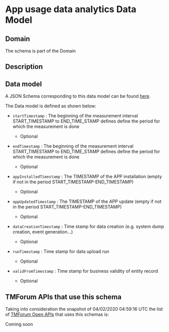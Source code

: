 # App usage data analytics Data Model

## Domain

The  schema is part of the  Domain

## Description



## Data model

A JSON Schema corresponding to this data model can be found
[here](https://github.com/tmforum-rand/schemas/blob/candidates/Analytics/AppUsageDataAnalytics.schema.json).

The Data model is defined as shown below:

- `startTimestamp` : The beginning of the measurement interval 
START_TIMESTAMP to END_TIME_STAMP defines define the period for which the measurement is done

  - Optional


- `endTimestamp` : The beginning of the measurement interval 
START_TIMESTAMP to END_TIME_STAMP defines define the period for which the measurement is done

  - Optional


- `appInstalledTimestamp` : The TIMESTAMP of the APP installation (empty if not in the period START_TIMESTAMP-END_TIMESTAMP)

  - Optional


- `appUpdatedTimestamp` : The TIMESTAMP of the APP update (empty if not in the period START_TIMESTAMP-END_TIMESTAMP)

  - Optional


- `dataCreationTimestamp` : Time stamp for data creation (e.g. system dump creation, event generation…)

  - Optional


- `runTimestamp` : Time stamp for data upload run

  - Optional


- `validFromTimestamp` : Time stamp for business validity of entity record

  - Optional






## TMForum APIs that use this schema

Taking into consideration the snapshot of 04/02/2020 04:59:16 UTC the list of [TMForum Open APIs](https://www.tmforum.org/open-apis/) that uses this schemas is:

Coming soon